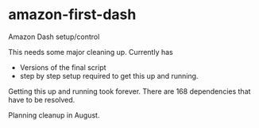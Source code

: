 # amazon-first-dash
Amazon Dash setup/control

This needs some major cleaning up.
Currently has 
- Versions of the final script
- step by step setup required to get this up and running.

Getting this up and running took forever. There are 168 dependencies that have to be resolved.

Planning cleanup in August.
